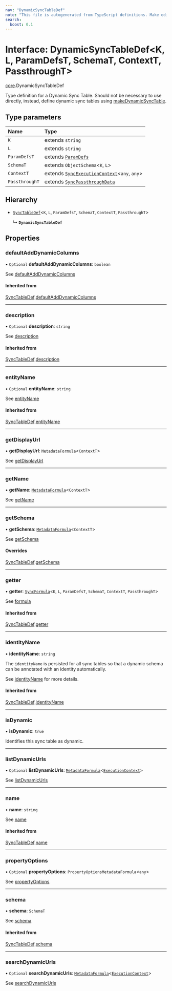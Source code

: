 ```yaml
---
nav: "DynamicSyncTableDef"
note: "This file is autogenerated from TypeScript definitions. Make edits to the comments in the TypeScript file and then run `make docs` to regenerate this file."
search:
  boost: 0.1
---
```

# Interface: DynamicSyncTableDef<K, L, ParamDefsT, SchemaT, ContextT, PassthroughT\>

[core](../modules/core.md).DynamicSyncTableDef

Type definition for a Dynamic Sync Table. Should not be necessary to use directly,
instead, define dynamic sync tables using [makeDynamicSyncTable](../functions/core.makeDynamicSyncTable.md).

## Type parameters

| Name | Type |
| :------ | :------ |
| `K` | extends `string` |
| `L` | extends `string` |
| `ParamDefsT` | extends [`ParamDefs`](../types/core.ParamDefs.md) |
| `SchemaT` | extends `ObjectSchema`<`K`, `L`\> |
| `ContextT` | extends [`SyncExecutionContext`](core.SyncExecutionContext.md)<`any`, `any`\> |
| `PassthroughT` | extends [`SyncPassthroughData`](../types/core.SyncPassthroughData.md) |

## Hierarchy

- [`SyncTableDef`](core.SyncTableDef.md)<`K`, `L`, `ParamDefsT`, `SchemaT`, `ContextT`, `PassthroughT`\>

  ↳ **`DynamicSyncTableDef`**

## Properties

### defaultAddDynamicColumns

• `Optional` **defaultAddDynamicColumns**: `boolean`

See [defaultAddDynamicColumns](core.DynamicOptions.md#defaultadddynamiccolumns)

#### Inherited from

[SyncTableDef](core.SyncTableDef.md).[defaultAddDynamicColumns](core.SyncTableDef.md#defaultadddynamiccolumns)

___

### description

• `Optional` **description**: `string`

See [description](core.SyncTableOptions.md#description)

#### Inherited from

[SyncTableDef](core.SyncTableDef.md).[description](core.SyncTableDef.md#description)

___

### entityName

• `Optional` **entityName**: `string`

See [entityName](core.DynamicOptions.md#entityname)

#### Inherited from

[SyncTableDef](core.SyncTableDef.md).[entityName](core.SyncTableDef.md#entityname)

___

### getDisplayUrl

• **getDisplayUrl**: [`MetadataFormula`](../types/core.MetadataFormula.md)<`ContextT`\>

See [getDisplayUrl](core.DynamicSyncTableOptions.md#getdisplayurl)

___

### getName

• **getName**: [`MetadataFormula`](../types/core.MetadataFormula.md)<`ContextT`\>

See [getName](core.DynamicSyncTableOptions.md#getname)

___

### getSchema

• **getSchema**: [`MetadataFormula`](../types/core.MetadataFormula.md)<`ContextT`\>

See [getSchema](core.DynamicSyncTableOptions.md#getschema)

#### Overrides

[SyncTableDef](core.SyncTableDef.md).[getSchema](core.SyncTableDef.md#getschema)

___

### getter

• **getter**: [`SyncFormula`](../types/core.SyncFormula.md)<`K`, `L`, `ParamDefsT`, `SchemaT`, `ContextT`, `PassthroughT`\>

See [formula](core.SyncTableOptions.md#formula)

#### Inherited from

[SyncTableDef](core.SyncTableDef.md).[getter](core.SyncTableDef.md#getter)

___

### identityName

• **identityName**: `string`

The `identityName` is persisted for all sync tables so that a dynamic schema
can be annotated with an identity automatically.

See [identityName](core.SyncTableOptions.md#identityname) for more details.

#### Inherited from

[SyncTableDef](core.SyncTableDef.md).[identityName](core.SyncTableDef.md#identityname)

___

### isDynamic

• **isDynamic**: ``true``

Identifies this sync table as dynamic.

___

### listDynamicUrls

• `Optional` **listDynamicUrls**: [`MetadataFormula`](../types/core.MetadataFormula.md)<[`ExecutionContext`](core.ExecutionContext.md)\>

See [listDynamicUrls](core.DynamicSyncTableOptions.md#listdynamicurls)

___

### name

• **name**: `string`

See [name](core.SyncTableOptions.md#name)

#### Inherited from

[SyncTableDef](core.SyncTableDef.md).[name](core.SyncTableDef.md#name)

___

### propertyOptions

• `Optional` **propertyOptions**: `PropertyOptionsMetadataFormula`<`any`\>

See [propertyOptions](core.DynamicSyncTableOptions.md#propertyoptions)

___

### schema

• **schema**: `SchemaT`

See [schema](core.SyncTableOptions.md#schema)

#### Inherited from

[SyncTableDef](core.SyncTableDef.md).[schema](core.SyncTableDef.md#schema)

___

### searchDynamicUrls

• `Optional` **searchDynamicUrls**: [`MetadataFormula`](../types/core.MetadataFormula.md)<[`ExecutionContext`](core.ExecutionContext.md)\>

See [searchDynamicUrls](core.DynamicSyncTableOptions.md#searchdynamicurls)

